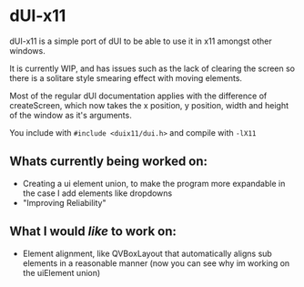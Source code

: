 # dUI-x11
dUI-x11 is a simple port of dUI to be able to use it in x11 amongst other windows.

It is currently WIP, and has issues such as the lack of clearing the screen so there is a solitare style smearing effect with moving elements.

Most of the regular dUI documentation applies with the difference of createScreen, which now takes the x position, y position, width and height of the window as it's arguments.

You include with ```#include <duix11/dui.h>```
and compile with ```-lX11```

## Whats currently being worked on:
* Creating a ui element union, to make the program more expandable in the case I add elements like dropdowns
* "Improving Reliability"

## What I would *like* to work on:
* Element alignment, like QVBoxLayout that automatically aligns sub elements in a reasonable manner (now you can see why im working on the uiElement union)
